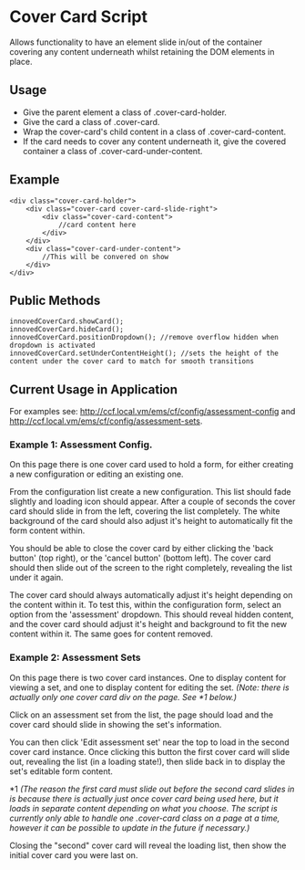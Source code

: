 
# Cover Card Script

Allows functionality to have an element slide in/out of the container covering any content underneath whilst retaining the DOM elements in place.

## Usage

 - Give the parent element a class of .cover-card-holder.
 - Give the card a class of .cover-card.
 - Wrap the cover-card's child content in a class of
   .cover-card-content.
 - If the card needs to cover any content underneath it, give the
   covered container a class of .cover-card-under-content.

## Example

    <div class="cover-card-holder">
	    <div class="cover-card cover-card-slide-right">
			<div class="cover-card-content">
				//card content here
			</div>
		</div>
	    <div class="cover-card-under-content">
			//This will be convered on show
		</div>
	</div>

## Public Methods

    innovedCoverCard.showCard();
    innovedCoverCard.hideCard();
	innovedCoverCard.positionDropdown(); //remove overflow hidden when dropdown is activated
	innovedCoverCard.setUnderContentHeight(); //sets the height of the content under the cover card to match for smooth transitions

## Current Usage in Application

    
For examples see: http://ccf.local.vm/ems/cf/config/assessment-config and http://ccf.local.vm/ems/cf/config/assessment-sets.

### Example 1: Assessment Config.

On this page there is one cover card used to hold a form, for either creating a new configuration or editing an existing one.

From the configuration list create a new configuration. This list should fade slightly and loading icon should appear. After a couple of seconds the cover card should slide in from the left, covering the list completely. The white background of the card should also adjust it's height to automatically fit the form content within.

You should be able to close the cover card by either clicking the 'back button' (top right), or the 'cancel button' (bottom left). The cover card should then slide out of the screen to the right completely, revealing the list under it again.

The cover card should always automatically adjust it's height depending on the content within it. To test this, within the configuration form, select an option from the 'assessment' dropdown. This should reveal hidden content, and the cover card should adjust it's height and background to fit the new content within it. The same goes for content removed.

### Example 2: Assessment Sets

On this page there is two cover card instances. One to display content for viewing a set, and one to display content for editing the set. *(Note: there is actually only one cover card div on the page. See \*1 below.)*

Click on an assessment set from the list, the page should load and the cover card should slide in showing the set's information.

You can then click 'Edit assessment set' near the top to load in the second cover card instance. Once clicking this button the first cover card will slide out, revealing the list (in a loading state!), then slide back in to display the set's editable form content. 

\*1 *(The reason the first card must slide out before the second card slides in is because there is actually just once cover card being used here, but it loads in separate content depending on what you choose. The script is currently only able to handle one .cover-card class on a page at a time, however it can be possible to update in the future if necessary.)*

Closing the "second" cover card will reveal the loading list, then show the initial cover card you were last on.
